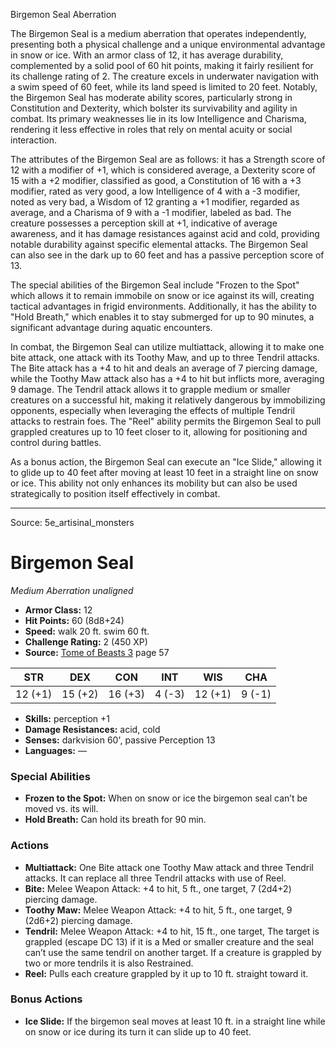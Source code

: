 <MonsterName/>Birgemon Seal</MonsterName>
<CreatureType/>Aberration</CreatureType>

<summary>The Birgemon Seal is a medium aberration that operates independently, presenting both a physical challenge and a unique environmental advantage in snow or ice. With an armor class of 12, it has average durability, complemented by a solid pool of 60 hit points, making it fairly resilient for its challenge rating of 2. The creature excels in underwater navigation with a swim speed of 60 feet, while its land speed is limited to 20 feet. Notably, the Birgemon Seal has moderate ability scores, particularly strong in Constitution and Dexterity, which bolster its survivability and agility in combat. Its primary weaknesses lie in its low Intelligence and Charisma, rendering it less effective in roles that rely on mental acuity or social interaction.</summary>

<detail>

The attributes of the Birgemon Seal are as follows: it has a Strength score of 12 with a modifier of +1, which is considered average, a Dexterity score of 15 with a +2 modifier, classified as good, a Constitution of 16 with a +3 modifier, rated as very good, a low Intelligence of 4 with a -3 modifier, noted as very bad, a Wisdom of 12 granting a +1 modifier, regarded as average, and a Charisma of 9 with a -1 modifier, labeled as bad. The creature possesses a perception skill at +1, indicative of average awareness, and it has damage resistances against acid and cold, providing notable durability against specific elemental attacks. The Birgemon Seal can also see in the dark up to 60 feet and has a passive perception score of 13.

The special abilities of the Birgemon Seal include "Frozen to the Spot" which allows it to remain immobile on snow or ice against its will, creating tactical advantages in frigid environments. Additionally, it has the ability to "Hold Breath," which enables it to stay submerged for up to 90 minutes, a significant advantage during aquatic encounters.

In combat, the Birgemon Seal can utilize multiattack, allowing it to make one bite attack, one attack with its Toothy Maw, and up to three Tendril attacks. The Bite attack has a +4 to hit and deals an average of 7 piercing damage, while the Toothy Maw attack also has a +4 to hit but inflicts more, averaging 9 damage. The Tendril attack allows it to grapple medium or smaller creatures on a successful hit, making it relatively dangerous by immobilizing opponents, especially when leveraging the effects of multiple Tendril attacks to restrain foes. The "Reel" ability permits the Birgemon Seal to pull grappled creatures up to 10 feet closer to it, allowing for positioning and control during battles.

As a bonus action, the Birgemon Seal can execute an "Ice Slide," allowing it to glide up to 40 feet after moving at least 10 feet in a straight line on snow or ice. This ability not only enhances its mobility but can also be used strategically to position itself effectively in combat.</detail>



---

Source: 5e_artisinal_monsters

# Birgemon Seal

*Medium* *Aberration* *unaligned*

- **Armor Class:** 12
- **Hit Points:** 60 (8d8+24)
- **Speed:** walk 20 ft. swim 60 ft.
- **Challenge Rating:** 2 (450 XP)
- **Source:** [Tome of Beasts 3](https://koboldpress.com/kpstore/product/tome-of-beasts-3-for-5th-edition/) page 57

| STR | DEX | CON | INT | WIS | CHA |
| --- | --- | --- | --- | --- | --- |
| 12 (+1) | 15 (+2) | 16 (+3) | 4 (-3) | 12 (+1) | 9 (-1) |

- **Skills:** perception +1
- **Damage Resistances:** acid, cold
- **Senses:** darkvision 60', passive Perception 13
- **Languages:** —

### Special Abilities

- **Frozen to the Spot:** When on snow or ice the birgemon seal can’t be moved vs. its will.
- **Hold Breath:** Can hold its breath for 90 min.

### Actions

- **Multiattack:** One Bite attack one Toothy Maw attack and three Tendril attacks. It can replace all three Tendril attacks with use of Reel.
- **Bite:** Melee Weapon Attack: +4 to hit, 5 ft., one target, 7 (2d4+2) piercing damage.
- **Toothy Maw:** Melee Weapon Attack: +4 to hit, 5 ft., one target, 9 (2d6+2) piercing damage.
- **Tendril:** Melee Weapon Attack: +4 to hit, 15 ft., one target, The target is grappled (escape DC 13) if it is a Med or smaller creature and the seal can’t use the same tendril on another target. If a creature is grappled by two or more tendrils it is also Restrained.
- **Reel:** Pulls each creature grappled by it up to 10 ft. straight toward it.

### Bonus Actions

- **Ice Slide:** If the birgemon seal moves at least 10 ft. in a straight line while on snow or ice during its turn it can slide up to 40 feet.




